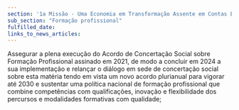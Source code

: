 ```yaml
---
section: '1a Missão - Uma Economia em Transformação Assente em Contas Equilibradas'
sub_section: "Formação profissional"
fulfilled_date:
links_to_news_articles:
---
```


Assegurar a plena execução do Acordo de Concertação Social sobre Formação Profissional assinado em 2021, de modo a concluir em 2024 a sua implementação e relançar o diálogo em sede de concertação social sobre esta matéria tendo em vista um novo acordo plurianual para vigorar até 2030 e sustentar uma política nacional de formação profissional que combine competências com qualificações, inovação e flexibilidade dos percursos e modalidades formativas com qualidade;